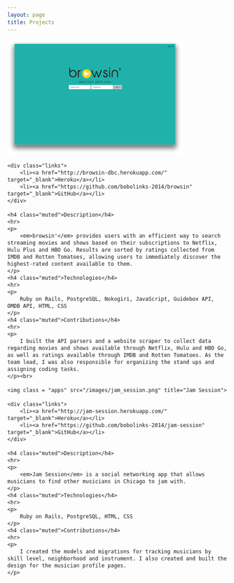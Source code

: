 ```yaml
---
layout: page
title: Projects
---
```


<div class="projects">
	<img class = "apps" src="/images/browsin.png" title="browsin">

	<div class="links">
		<li><a href="http://browsin-dbc.herokuapp.com/" target="_blank">Heroku</a></li>
		<li><a href="https://github.com/bobolinks-2014/browsin" target="_blank">GitHub</a></li>
	</div>

	<h4 class="muted">Description</h4>
	<hr>
	<p>
		<em>browsin'</em> provides users with an efficient way to search streaming movies and shows based on their subscriptions to Netflix, Hulu Plus and HBO Go. Results are sorted by ratings collected from IMDB and Rotten Tomatoes, allowing users to immediately discover the highest-rated content available to them.
	</p>
	<h4 class="muted">Technologies</h4>
	<hr>
	<p>
		Ruby on Rails, PostgreSQL, Nokogiri, JavaScript, Guidebox API, OMDB API, HTML, CSS
	</p>
	<h4 class="muted">Contributions</h4>
	<hr>
	<p>
		I built the API parsers and a website scraper to collect data regarding movies and shows available through Netflix, Hulu and HBO Go, as well as ratings available through IMDB and Rotten Tomatoes. As the team lead, I was also responsible for organizing the stand ups and assigning coding tasks.
	</p><br>

	<img class = "apps" src="/images/jam_session.png" title="Jam Session">

	<div class="links">
		<li><a href="http://jam-session.herokuapp.com/" target="_blank">Heroku</a></li>
		<li><a href="https://github.com/bobolinks-2014/jam-session" target="_blank">GitHub</a></li>
	</div>

	<h4 class="muted">Description</h4>
	<hr>
	<p>
		<em>Jam Session</em> is a social networking app that allows musicians to find other musicians in Chicago to jam with.
	</p>
	<h4 class="muted">Technologies</h4>
	<hr>
	<p>
		Ruby on Rails, PostgreSQL, HTML, CSS
	</p>
	<h4 class="muted">Contributions</h4>
	<hr>
	<p>
		I created the models and migrations for tracking musicians by skill level, neighborhood and instrument. I also created and built the design for the musician profile pages. 
	</p>
</div>